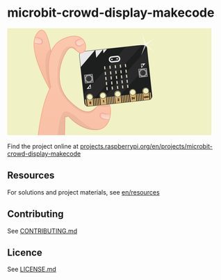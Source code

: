# microbit-crowd-display-makecode

![microbit-crowd-display-makecode](/en/images/banner.png)

Find the project online at [projects.raspberrypi.org/en/projects/microbit-crowd-display-makecode](https://projects.raspberrypi.org/en/projects/microbit-crowd-display-makecode)

## Resources
For solutions and project materials, see [en/resources](https://github.com/raspberrypilearning/microbit-crowd-display-makecode/tree/master/en/resources)

## Contributing
See [CONTRIBUTING.md](CONTRIBUTING.md)

## Licence
 See [LICENSE.md](LICENSE.md)